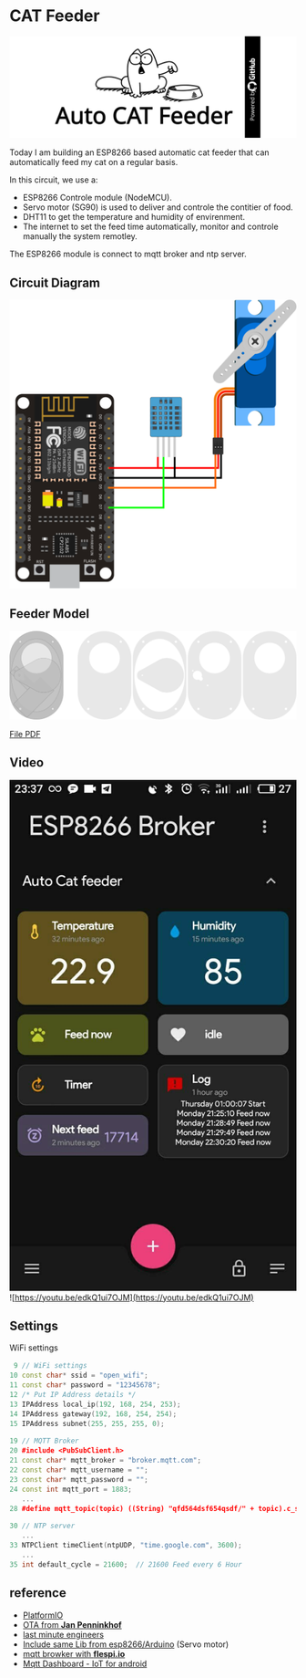 # CAT Feeder

![CAT Feeder](doc/autocat_feeder.svg)

Today I am building an ESP8266 based automatic cat feeder that can automatically feed my cat on a regular basis. 

In this circuit, we use a:
- ESP8266 Controle module (NodeMCU).
- Servo motor (SG90) is used to deliver and controle the contitier of food.
- DHT11 to get the temperature and humidity of envirenment.
- The internet to set the feed time automatically, monitor and controle manually the system remotley.

The ESP8266 module is connect to mqtt broker and ntp server.

## Circuit Diagram

![schematic](doc/drawing.svg)  


## Feeder Model

[![](doc/path4139.png)](doc/cat_feeder-v3.svg)
  
[File PDF](doc/cat_feeder-v2.pdf)

## Video

[![](doc/photo_2021-07-12_23-38-07.jpg)](https://youtu.be/edkQ1ui7OJM)
![https://youtu.be/edkQ1ui7OJM](https://youtu.be/edkQ1ui7OJM)

## Settings

WiFi settings
```cpp
 9 // WiFi settings
10 const char* ssid = "open_wifi";
11 const char* password = "12345678";
12 /* Put IP Address details */
13 IPAddress local_ip(192, 168, 254, 253);
14 IPAddress gateway(192, 168, 254, 254);
15 IPAddress subnet(255, 255, 255, 0);
```

```cpp
19 // MQTT Broker
20 #include <PubSubClient.h>
21 const char* mqtt_broker = "broker.mqtt.com";
22 const char* mqtt_username = "";
23 const char* mqtt_password = "";
24 const int mqtt_port = 1883;
   ...
28 #define mqtt_topic(topic) ((String) "qfd564dsf654qsdf/" + topic).c_str()
```

```cpp
30 // NTP server
   ...
33 NTPClient timeClient(ntpUDP, "time.google.com", 3600);
   ...
35 int default_cycle = 21600;  // 21600 Feed every 6 Hour
```

## reference

- [PlatformIO](https://docs.platformio.org/en/latest/platforms/espressif8266.html)
- [OTA from **Jan Penninkhof**](https://www.youtube.com/watch?v=lXchL3hpDO4&list=LL&index=5)
- [last minute engineers](https://lastminuteengineers.com/esp8266-nodemcu-arduino-tutorial/)
- [Include same Lib from esp8266/Arduino](https://github.com/esp8266/Arduino) (Servo motor)
- [mqtt browker with **flespi.io**](https://flespi.io/#/)
- [Mqtt Dashboard - IoT for android](https://play.google.com/store/apps/details?id=com.app.vetru.mqttdashboard&hl=en&gl=US)
